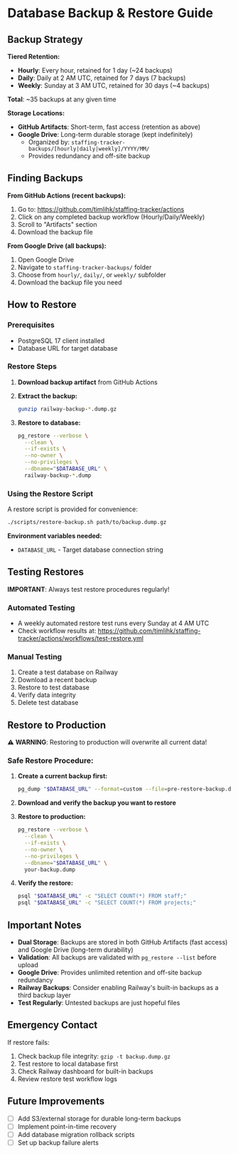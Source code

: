 # Database Backup & Restore Guide

## Backup Strategy

**Tiered Retention:**
- **Hourly**: Every hour, retained for 1 day (~24 backups)
- **Daily**: Daily at 2 AM UTC, retained for 7 days (7 backups)
- **Weekly**: Sunday at 3 AM UTC, retained for 30 days (~4 backups)

**Total**: ~35 backups at any given time

**Storage Locations:**
- **GitHub Artifacts**: Short-term, fast access (retention as above)
- **Google Drive**: Long-term durable storage (kept indefinitely)
  - Organized by: `staffing-tracker-backups/[hourly|daily|weekly]/YYYY/MM/`
  - Provides redundancy and off-site backup

## Finding Backups

**From GitHub Actions (recent backups):**
1. Go to: https://github.com/timlihk/staffing-tracker/actions
2. Click on any completed backup workflow (Hourly/Daily/Weekly)
3. Scroll to "Artifacts" section
4. Download the backup file

**From Google Drive (all backups):**
1. Open Google Drive
2. Navigate to `staffing-tracker-backups/` folder
3. Choose from `hourly/`, `daily/`, or `weekly/` subfolder
4. Download the backup file you need

## How to Restore

### Prerequisites
- PostgreSQL 17 client installed
- Database URL for target database

### Restore Steps

1. **Download backup artifact** from GitHub Actions

2. **Extract the backup:**
   ```bash
   gunzip railway-backup-*.dump.gz
   ```

3. **Restore to database:**
   ```bash
   pg_restore --verbose \
     --clean \
     --if-exists \
     --no-owner \
     --no-privileges \
     --dbname="$DATABASE_URL" \
     railway-backup-*.dump
   ```

### Using the Restore Script

A restore script is provided for convenience:

```bash
./scripts/restore-backup.sh path/to/backup.dump.gz
```

**Environment variables needed:**
- `DATABASE_URL` - Target database connection string

## Testing Restores

**IMPORTANT**: Always test restore procedures regularly!

### Automated Testing
- A weekly automated restore test runs every Sunday at 4 AM UTC
- Check workflow results at: https://github.com/timlihk/staffing-tracker/actions/workflows/test-restore.yml

### Manual Testing

1. Create a test database on Railway
2. Download a recent backup
3. Restore to test database
4. Verify data integrity
5. Delete test database

## Restore to Production

⚠️ **WARNING**: Restoring to production will overwrite all current data!

### Safe Restore Procedure:

1. **Create a current backup first:**
   ```bash
   pg_dump "$DATABASE_URL" --format=custom --file=pre-restore-backup.dump
   ```

2. **Download and verify the backup you want to restore**

3. **Restore to production:**
   ```bash
   pg_restore --verbose \
     --clean \
     --if-exists \
     --no-owner \
     --no-privileges \
     --dbname="$DATABASE_URL" \
     your-backup.dump
   ```

4. **Verify the restore:**
   ```bash
   psql "$DATABASE_URL" -c "SELECT COUNT(*) FROM staff;"
   psql "$DATABASE_URL" -c "SELECT COUNT(*) FROM projects;"
   ```

## Important Notes

- **Dual Storage**: Backups are stored in both GitHub Artifacts (fast access) and Google Drive (long-term durability)
- **Validation**: All backups are validated with `pg_restore --list` before upload
- **Google Drive**: Provides unlimited retention and off-site backup redundancy
- **Railway Backups**: Consider enabling Railway's built-in backups as a third backup layer
- **Test Regularly**: Untested backups are just hopeful files

## Emergency Contact

If restore fails:
1. Check backup file integrity: `gzip -t backup.dump.gz`
2. Test restore to local database first
3. Check Railway dashboard for built-in backups
4. Review restore test workflow logs

## Future Improvements

- [ ] Add S3/external storage for durable long-term backups
- [ ] Implement point-in-time recovery
- [ ] Add database migration rollback scripts
- [ ] Set up backup failure alerts
